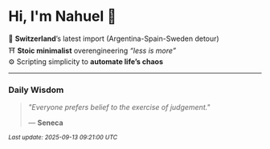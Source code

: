# Hi, I'm Nahuel :tiger:

📍 **Switzerland**’s latest import (Argentina-Spain-Sweden detour)  
⛩️ **Stoic minimalist** overengineering *“less is more”*  
⚙️ Scripting simplicity to **automate life’s chaos**

---

### Daily Wisdom
> _"Everyone prefers belief to the exercise of judgement."_  
>
> — **Seneca**

<sub>*Last update: 2025-09-13 09:21:00 UTC*</sub>

